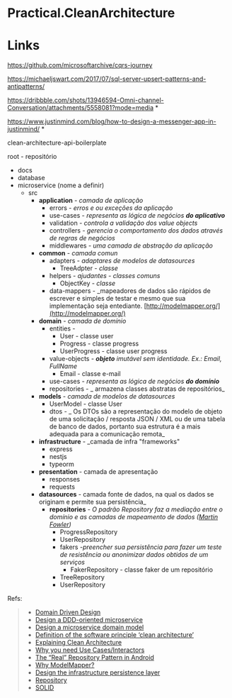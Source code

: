 # Practical.CleanArchitecture

# Links
https://github.com/microsoftarchive/cqrs-journey

https://michaeljswart.com/2017/07/sql-server-upsert-patterns-and-antipatterns/

https://dribbble.com/shots/13946594-Omni-channel-Conversation/attachments/5558081?mode=media * 

https://www.justinmind.com/blog/how-to-design-a-messenger-app-in-justinmind/ *

clean-architecture-api-boilerplate

root - repositório
 - docs
 -  database
 - microservice (nome a definir)
	 - src
		 - **application** - _camada de aplicação_
		   - errors - _erros e ou exceções da aplicação_
		   - use-cases - _representa as lógica de negócios  **do aplicativo**_
		   - validation - _controla a validação dos value objects_
		   - controllers - _gerencia o comportamento dos dados através de regras de negócios_
		   - middlewares - _uma camada de abstração da aplicação_
		 - **common** - _camada comun_
		   - adapters - _adaptares de modelos de datasources_
			   - TreeAdpter - _classe_
		   - helpers - _ajudantes - classes comuns_
			   -  ObjectKey - _classe_
			- data-mappers - _mapeadores de dados são rápidos de escrever e simples de testar e mesmo que sua implementação seja entediante. [http://modelmapper.org/](http://modelmapper.org/)
		- **domain** - _camada de domínio_
        	- entities - 
        	  - User - classe user
        	  - Progress - classe progress
        	  - UserProgress - classe user progress
        	- value-objects - _**objeto** imutável sem identidade. Ex.: Email, FullName_
             	-  Email - classe e-mail
        	- use-cases - _representa as lógica de negócios  **do domínio**_
        	- repositories - _ armazena classes abstratas de repositórios_ 
	   - **models** - _camada de modelos de datasources_
		   - UserModel - classe User
	       - dtos -  _ Os DTOs são a representação do modelo de objeto de uma solicitação / resposta JSON / XML ou de uma tabela de banco de dados, portanto sua estrutura é a mais adequada para a comunicação remota_
       - **infrastructure** - _camada de infra "frameworks"
         - express
         - nestjs
         - typeorm
       - **presentation** - camada de apresentação
         - responses
         - requests
       - **datasources** - camada fonte de dados, na qual os dados se originam e permite sua persistência_
         - **repositories** - _O padrão Repository faz a mediação entre o domínio e as camadas de mapeamento de dados ([Martin Fowler](http://martinfowler.com/))_
           - ProgressRepository
           - UserRepository
           - fakers -_preencher sua persistência para fazer um teste de resistência ou anonimizar dados obtidos de um serviços_
             - FakerRepository - classe faker de um repositório
           - TreeRepository
           - UserRepository

Refs:


>  - [Domain Driven Design](https://domainlanguage.com/ddd/)
>  - [Design a DDD-oriented microservice](https://docs.microsoft.com/en-us/dotnet/architecture/microservices/microservice-ddd-cqrs-patterns/ddd-oriented-microservice)
>  - [Design a microservice domain model](https://docs.microsoft.com/en-us/dotnet/architecture/microservices/microservice-ddd-cqrs-patterns/microservice-domain-model)
> - [Definition of the software principle ‘clean architecture’](https://logistikknowhow.com/en/it-and-software/definition-of-the-software-principle-clean-architecture/#:~:text='Clean%20architecture'%20is%20an%20architectural,frameworks%2C%20databases%20and%20user%20interfaces.)
>  - [Explaining Clean Architecture](https://www.oncehub.com/blog/explaining-clean-architecture)
>  - [Why you need Use Cases/Interactors](https://proandroiddev.com/why-you-need-use-cases-interactors-142e8a6fe576)
>  - [The “Real” Repository Pattern in Android](https://proandroiddev.com/the-real-repository-pattern-in-android-efba8662b754)
>  - [Why ModelMapper?](http://modelmapper.org/)
>  - [Design the infrastructure persistence layer](https://docs.microsoft.com/en-us/dotnet/architecture/microservices/microservice-ddd-cqrs-patterns/infrastructure-persistence-layer-design)
>  - [Repository](https://martinfowler.com/eaaCatalog/repository.html)
>  - [SOLID](https://deviq.com/principles/solid)
